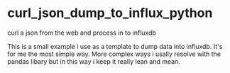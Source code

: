 # curl_json_dump_to_influx_python
curl a json from the web and process in to influxdb

This is a small example i use as a template to dump data into influxdb. It's for me the most simple way.
More complex ways i usally resolve with the pandas libary but in this way i keep it really lean and mean.


